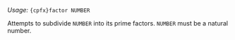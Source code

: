 *Usage:* `{cpfx}factor NUMBER`

Attempts to subdivide `NUMBER` into its prime factors. `NUMBER` must be a natural number.
